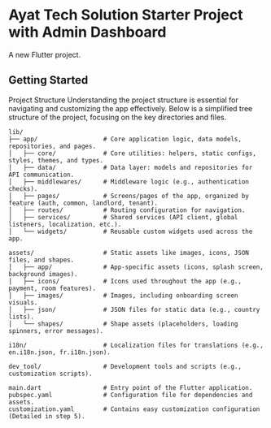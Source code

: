 # Ayat Tech Solution Starter Project with Admin Dashboard

A new Flutter project.

## Getting Started

Project Structure
Understanding the project structure is essential for navigating and customizing the app effectively.
Below is a simplified tree structure of the project, focusing on the key directories and files.
```
lib/
├── app/                  # Core application logic, data models, repositories, and pages.
│   ├── core/             # Core utilities: helpers, static configs, styles, themes, and types.
│   ├── data/             # Data layer: models and repositories for API communication.
│   ├── middlewares/      # Middleware logic (e.g., authentication checks).
│   ├── pages/            # Screens/pages of the app, organized by feature (auth, common, landlord, tenant).
│   ├── routes/           # Routing configuration for navigation.
│   ├── services/         # Shared services (API client, global listeners, localization, etc.).
│   └── widgets/          # Reusable custom widgets used across the app.

assets/                   # Static assets like images, icons, JSON files, and shapes.
│   ├── app/              # App-specific assets (icons, splash screen, background images).
│   ├── icons/            # Icons used throughout the app (e.g., payment, room features).
│   ├── images/           # Images, including onboarding screen visuals.
│   ├── json/             # JSON files for static data (e.g., country lists).
│   └── shapes/           # Shape assets (placeholders, loading spinners, error messages).

i18n/                     # Localization files for translations (e.g., en.i18n.json, fr.i18n.json).

dev_tool/                 # Development tools and scripts (e.g., customization scripts).

main.dart                 # Entry point of the Flutter application.
pubspec.yaml              # Configuration file for dependencies and assets.
customization.yaml        # Contains easy customization configuration (Detailed in step 5).
```
